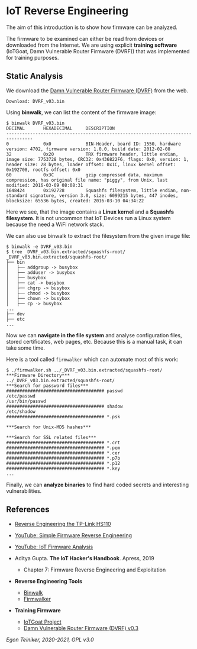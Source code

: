 # IoT Reverse Engineering

The aim of this introduction is to show how firmware can be analyzed.

The firmware to be examined can either be read from devices or downloaded 
from the Internet.
We are using explicit **training software** (IoTGoat, Damn Vulnerable Router Firmware (DVRF)) 
that was implemented for training purposes.

## Static Analysis 

We download the [Damn Vulnerable Router Firmware (DVRF)](https://github.com/praetorian-inc/DVRF/tree/master/Firmware) from the web.
```
Download: DVRF_v03.bin
```

Using **binwalk**, we can list the content of the firmware image:
```
$ binwalk DVRF_v03.bin
DECIMAL       HEXADECIMAL     DESCRIPTION
--------------------------------------------------------------------------------
0             0x0             BIN-Header, board ID: 1550, hardware version: 4702, firmware version: 1.0.0, build date: 2012-02-08
32            0x20            TRX firmware header, little endian, image size: 7753728 bytes, CRC32: 0x436822F6, flags: 0x0, version: 1, header size: 28 bytes, loader offset: 0x1C, linux kernel offset: 0x192708, rootfs offset: 0x0
60            0x3C            gzip compressed data, maximum compression, has original file name: "piggy", from Unix, last modified: 2016-03-09 08:08:31
1648424       0x192728        Squashfs filesystem, little endian, non-standard signature, version 3.0, size: 6099215 bytes, 447 inodes, blocksize: 65536 bytes, created: 2016-03-10 04:34:22
```

Here we see, that the image contains a **Linux kernel** and a **Squashfs filesystem**.
It is not uncommon that IoT Devices run a Linux system because the need a WiFi network stack.

We can also use binwalk to extract the filesystem from the given image file:
```
$ binwalk -e DVRF_v03.bin
$ tree _DVRF_v03.bin.extracted/squashfs-root/
_DVRF_v03.bin.extracted/squashfs-root/
├── bin
│   ├── addgroup -> busybox
│   ├── adduser -> busybox
│   ├── busybox
│   ├── cat -> busybox
│   ├── chgrp -> busybox
│   ├── chmod -> busybox
│   ├── chown -> busybox
│   ├── cp -> busybox
...
├── dev
├── etc
...
```
Now we can **navigate in the file system** and analyse configuration files, stored certificates, web pages, etc.
Because this is a manual task, it can take some time. 

Here is a tool called `firmwalker` which can automate most of this work:
```
$ ./firmwalker.sh ../_DVRF_v03.bin.extracted/squashfs-root/
***Firmware Directory***
../_DVRF_v03.bin.extracted/squashfs-root/
***Search for password files***
##################################### passwd
/etc/passwd
/usr/bin/passwd
##################################### shadow
/etc/shadow
##################################### *.psk

***Search for Unix-MD5 hashes***

***Search for SSL related files***
##################################### *.crt
##################################### *.pem
##################################### *.cer
##################################### *.p7b
##################################### *.p12
##################################### *.key
...

```

Finally, we can **analyze binaries** to find hard coded secrets and interesting vulnerabilities.


## References
* [Reverse Engineering the TP-Link HS110](https://www.softscheck.com/en/reverse-engineering-tp-link-hs110/)
* [YouTube: Simple Firmware Reverse Engineering](https://youtu.be/oqk3cU7ekag)
* [YouTube: IoT Firmware Analysis](https://youtu.be/bwZlwIOMkJE)

* Aditya Gupta. **The IoT Hacker's Handbook**. Apress, 2019
	* Chapter 7: Firmware Reverse Engineering and Exploitation  

* **Reverse Engineering Tools**
    * [Binwalk](https://github.com/ReFirmLabs/binwalk)
    * [Firmwalker](https://github.com/craigz28/firmwalker)

* **Training Firmware**
    * [IoTGoat Project](https://github.com/OWASP/IoTGoat)
    * [Damn Vulnerable Router Firmware (DVRF) v0.3](https://github.com/praetorian-inc/DVRF/tree/master/Firmware)



*Egon Teiniker, 2020-2021, GPL v3.0*